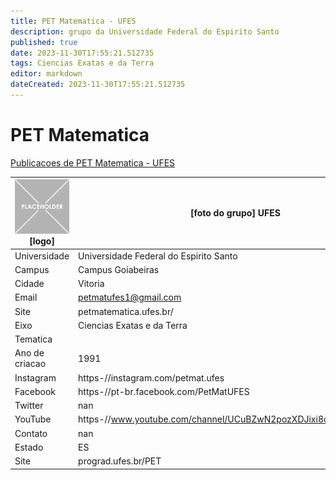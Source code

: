 ```yaml
---
title: PET Matematica - UFES
description: grupo da Universidade Federal do Espirito Santo
published: true
date: 2023-11-30T17:55:21.512735
tags: Ciencias Exatas e da Terra
editor: markdown
dateCreated: 2023-11-30T17:55:21.512735
---
```


# PET Matematica

[Publicacoes de PET Matematica - UFES](/atividade/83PETMatematicaUFES/feed.md)

| ![placeholder.png](/placeholder.png) [logo] | [foto do grupo] UFES         |
| ------------------------------------------- | ------------------------------------------------- |
| Universidade                                | Universidade Federal do Espirito Santo      |
| Campus                                      | Campus Goiabeiras            |
| Cidade                                      | Vitoria             |
| Email                                       | petmatufes1@gmail.com             |
| Site                                        | petmatematica.ufes.br/              |
| Eixo                                        | Ciencias Exatas e da Terra              |
| Tematica                                    |           |
| Ano de criacao                              | 1991        |
| Instagram                                   | https-//instagram.com/petmat.ufes         |
| Facebook                                    | https-//pt-br.facebook.com/PetMatUFES          |
| Twitter                                     | nan           |
| YouTube                                     | https-//www.youtube.com/channel/UCuBZwN2pozXDJixi8oKracw/featured           |
| Contato                                     | nan         |
| Estado                                      |  ES            |
| Site                                        | prograd.ufes.br/PET |

